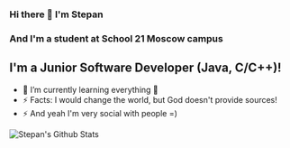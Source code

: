 ### Hi there 👋 I'm Stepan 
### And I'm a student at School 21 Moscow campus

## I'm a Junior Software Developer (Java, C/C++)! 

- 🌱 I’m currently learning everything 🤣
- ⚡ Facts: I would change the world, but God doesn't provide sources! 
- ⚡ And yeah I'm very social with people =)

<img align="left" alt="Stepan's Github Stats" src="https://github-readme-stats.vercel.app/api?username=ASM717&show_icons=true&hide_border=true" />
